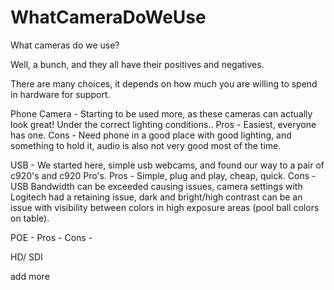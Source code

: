 # WhatCameraDoWeUse
What cameras do we use?


Well, a bunch, and they all have their positives and negatives.

There are many choices, it depends on how much you are willing to spend in hardware for support.

Phone Camera - Starting to be used more, as these cameras can actually look great! Under the correct lighting conditions..
  Pros - Easiest, everyone has one.
  Cons - Need phone in a good place with good lighting, and something to hold it, audio is also not very good most of the time.

USB -  We started here, simple usb webcams, and found our way to a pair of c920's and c920 Pro's.
  Pros - Simple, plug and play, cheap, quick.
  Cons - USB Bandwidth can be exceeded causing issues, camera settings with Logitech had a retaining issue, dark and bright/high contrast can be an issue with visibility between colors in high exposure areas (pool ball colors on table).
  
  POE - 
    Pros - 
    Cons - 
    
  HD/ SDI
  
  add more
